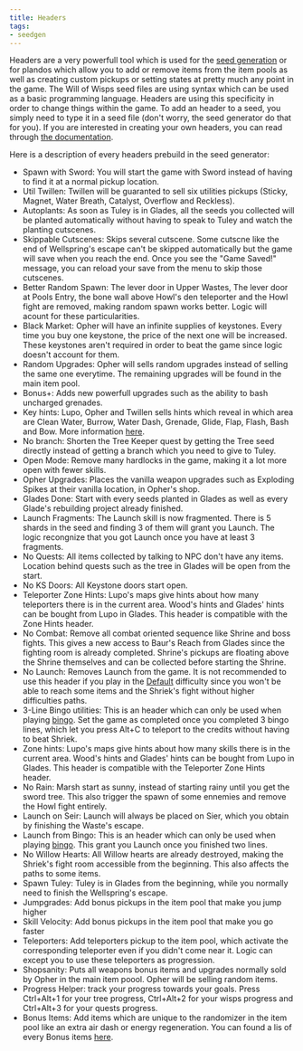 ```yaml
---
title: Headers
tags:
- seedgen
---
```


Headers are a very powerfull tool which is used for the [seed generation](/seedgen) or for plandos which allow you to add or remove items from the item pools as well as creating custom pickups or setting states at pretty much any point in the game. The Will of Wisps seed files are using syntax which can be used as a basic programming language. Headers are using this specificity in order to change things within the game. To add an header to a seed, you simply need to type it in a seed file (don't worry, the seed generator do that for you). If you are interested in creating your own headers, you can read through [the documentation](https://docs.google.com/document/d/1IR1DHnbtO8rydCLEgFh-yp3iRkzZbFAG-EmR5hxrfmU/edit).

Here is a description of every headers prebuild in the seed generator:
* Spawn with Sword: You will start the game with Sword instead of having to find it at a normal pickup location.
* Util Twillen: Twillen will be guaranted to sell six utilities pickups (Sticky, Magnet, Water Breath, Catalyst, Overflow and Reckless).
* Autoplants: As soon as Tuley is in Glades, all the seeds you collected will be planted automatically without having to speak to Tuley and watch the planting cutscenes.
* Skippable Cutscenes: Skips several cutscene. Some cutscne like the end of Wellspring's escape can't be skipped automatically but the game will save when you reach the end. Once you see the "Game Saved!" message, you can reload your save from the menu to skip those cutscenes.
* Better Random Spawn: The lever door in Upper Wastes, The lever door at Pools Entry, the bone wall above Howl's den teleporter and the Howl fight are removed, making random spawn works better. Logic will acount for these particularities.
* Black Market: Opher will have an infinite supplies of keystones. Every time you buy one keystone, the price of the next one will be increased. These keystones aren't required in order to beat the game since logic doesn't account for them.
* Random Upgrades: Opher will sells random upgrades instead of selling the same one everytime. The remaining upgrades will be found in the main item pool.
* Bonus+: Adds new powerfull upgrades such as the ability to bash uncharged grenades.
* Key hints: Lupo, Opher and Twillen sells hints which reveal in which area are Clean Water, Burrow, Water Dash, Grenade, Glide, Flap, Flash, Bash and Bow. More information [here](/features/hints). 
* No branch: Shorten the Tree Keeper quest by getting the Tree seed directly instead of getting a branch which you need to give to Tuley.
* Open Mode: Remove many hardlocks in the game, making it a lot more open with fewer skills.
* Opher Upgrades: Places the vanilla weapon upgrades such as Exploding Spikes at their vanilla location, in Opher's shop.
* Glades Done: Start with every seeds planted in Glades as well as every Glade's rebuilding project already finished.
* Launch Fragments: The Launch skill is now fragmented. There is 5 shards in the seed and finding 3 of them will grant you Launch. The logic recongnize that you got Launch once you have at least 3 fragments.
* No Quests: All items collected by talking to NPC don't have any items. Location behind quests such as the tree in Glades will be open from the start.
* No KS Doors: All Keystone doors start open.
* Teleporter Zone Hints: Lupo's maps give hints about how many teleporters there is in the current area. Wood's hints and Glades' hints can be bought from Lupo in Glades. This header is compatible with the Zone Hints header.
* No Combat: Remove all combat oriented sequence like Shrine and boss fights. This gives a new access to Baur's Reach from Glades since the fighting room is already completed. Shrine's pickups are floating above the Shrine themselves and can be collected before starting the Shrine.
* No Launch: Removes Launch from the game. It is not recommended to use this header if you play in the [Default](/seedgen/paths#Default) difficulty since you won't be able to reach some items and the Shriek's fight without higher difficulties paths.
* 3-Line Bingo utilities: This is an header which can only be used when playing [bingo](/features/multiplayer). Set the game as completed once you completed 3 bingo lines, which let you press Alt+C to teleport to the credits without having to beat Shriek.
* Zone hints: Lupo's maps give hints about how many skills there is in the current area. Wood's hints and Glades' hints can be bought from Lupo in Glades. This header is compatible with the Teleporter Zone Hints header.
* No Rain: Marsh start as sunny, instead of starting rainy until you get the sword tree. This also trigger the spawn of some ennemies and remove the Howl fight entirely.
* Launch on Seir: Launch will always be placed on Sier, which you obtain by finishing the Waste's escape.
* Launch from Bingo: This is an header which can only be used when playing [bingo](/features/multiplayer). This grant you Launch once you finished two lines.
* No Willow Hearts: All Willow hearts are already destroyed, making the Shriek's fight room accessible from the beginning. This also affects the paths to some items.
* Spawn Tuley: Tuley is in Glades from the beginning, while you normally need to finish the Wellspring's escape.
* Jumpgrades: Add bonus pickups in the item pool that make you jump higher
* Skill Velocity: Add bonus pickups in the item pool that make you go faster
* Teleporters: Add teleporters pickup to the item pool, which activate the corresponding teleporter even if you didn't come near it. Logic can except you to use these teleporters as progression.
* Shopsanity: Puts all weapons bonus items and upgrades normally sold by Opher in the main item poool. Opher will be selling random items.
* Progress Helper: track your progress towards your goals. Press Ctrl+Alt+1 for your tree progress, Ctrl+Alt+2 for your wisps progress and Ctrl+Alt+3 for your quests progress.
* Bonus Items: Add items which are unique to the randomizer in the item pool like an extra air dash or energy regeneration. You can found a lis of every Bonus items [here](/features/new-items).